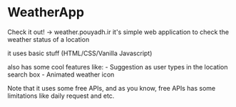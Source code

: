 # WeatherApp

Check it out! -> weather.pouyadh.ir
it's simple web application to check the weather status of a location

it uses basic stuff (HTML/CSS/Vanilla Javascript)

also has some cool features like: - Suggestion as user types in the location search box - Animated weather icon

Note that it uses some free APIs, and as you know, free APIs has some limitations like daily request and etc.
